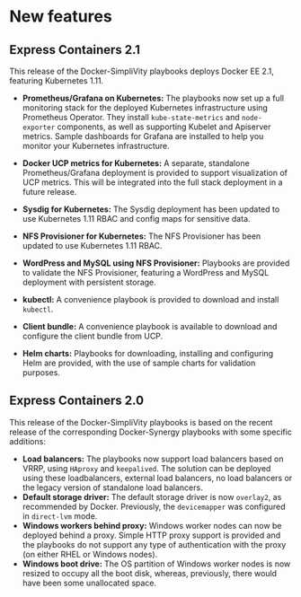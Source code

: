 # New features


## Express Containers 2.1

This release of the Docker-SimpliVity playbooks deploys Docker EE 2.1, featuring Kubernetes 1.11.

- **Prometheus/Grafana on Kubernetes:** The playbooks now set up  a full monitoring stack for the deployed  Kubernetes infrastructure using Prometheus Operator. They install `kube-state-metrics` and `node-exporter` components, as well as supporting Kubelet and Apiserver metrics. Sample dashboards for Grafana are installed to help you monitor your Kubernetes infrastructure.

- **Docker UCP metrics for Kubernetes:** A separate, standalone Prometheus/Grafana deployment is provided to support visualization of UCP metrics. This will be integrated into the full stack deployment in a future release.

-  **Sysdig for Kubernetes:** The Sysdig deployment has been updated to use Kubernetes  1.11 RBAC and config maps for sensitive data.

- **NFS Provisioner for Kubernetes:** The NFS Provisioner has been updated to use Kubernetes 1.11 RBAC.

- **WordPress and MySQL using NFS Provisioner:** Playbooks are provided to validate the NFS Provisioner, featuring a WordPress and MySQL deployment with persistent storage.

- **kubectl:** A convenience playbook is provided to download and install `kubectl`.

- **Client bundle:** A convenience playbook is available to download and configure the client bundle from UCP.

- **Helm charts:** Playbooks for downloading, installing and configuring Helm are provided, with the use of sample charts for validation purposes.



## Express Containers 2.0
This release of the Docker-SimpliVity playbooks is based on the recent release of the corresponding Docker-Synergy playbooks with some specific additions:

-   **Load balancers:** The playbooks now support load balancers based on VRRP, using `HAproxy` and `keepalived`. The solution can be deployed using these loadbalancers, external load balancers, no load balancers or the legacy version of standalone load balancers.
-   **Default storage driver:** The default storage driver is now `overlay2`, as recommended by Docker. Previously, the `devicemapper` was configured in `direct-lvm` mode.
-   **Windows workers behind proxy:** Windows worker nodes can now be deployed behind a proxy. Simple HTTP proxy support is provided and the playbooks do not support any type of authentication with the proxy (on either RHEL or Windows nodes).
-   **Windows boot drive:** The OS partition of Windows worker nodes is now resized to occupy all the boot disk, whereas, previously, there would have been some unallocated space.
